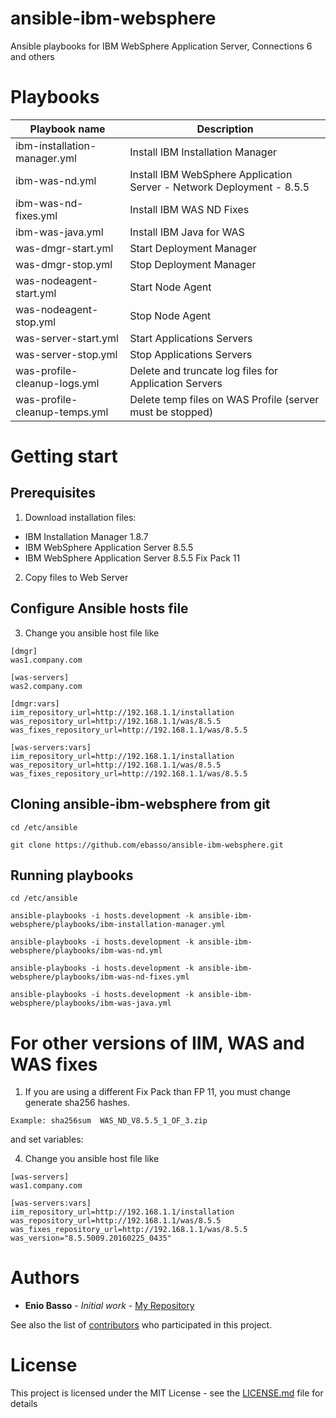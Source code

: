 # ansible-ibm-websphere
Ansible playbooks for IBM WebSphere Application Server, Connections 6 and others

# Playbooks

| Playbook name                |            Description                                                  |
|------------------------------|-------------------------------------------------------------------------|
| ibm-installation-manager.yml | Install IBM Installation Manager   |
| ibm-was-nd.yml               | Install IBM WebSphere Application Server - Network Deployment - 8.5.5  |
| ibm-was-nd-fixes.yml         | Install IBM WAS ND Fixes  |
| ibm-was-java.yml             | Install IBM Java for WAS  |
| was-dmgr-start.yml           | Start Deployment Manager |
| was-dmgr-stop.yml            | Stop Deployment Manager |
| was-nodeagent-start.yml      | Start Node Agent |
| was-nodeagent-stop.yml       | Stop Node Agent |
| was-server-start.yml         | Start Applications Servers |
| was-server-stop.yml          | Stop Applications Servers |
| was-profile-cleanup-logs.yml | Delete and truncate log files for Application Servers|
| was-profile-cleanup-temps.yml| Delete temp files on WAS Profile (server must be stopped) |


# Getting start

## Prerequisites

1) Download installation files:

* IBM Installation Manager 1.8.7
* IBM WebSphere Application Server 8.5.5
* IBM WebSphere Application Server 8.5.5 Fix Pack 11

2) Copy files to Web Server

## Configure Ansible hosts file

3) Change you ansible host file like

```
[dmgr]
was1.company.com

[was-servers]
was2.company.com

[dmgr:vars]
iim_repository_url=http://192.168.1.1/installation
was_repository_url=http://192.168.1.1/was/8.5.5
was_fixes_repository_url=http://192.168.1.1/was/8.5.5

[was-servers:vars]
iim_repository_url=http://192.168.1.1/installation
was_repository_url=http://192.168.1.1/was/8.5.5
was_fixes_repository_url=http://192.168.1.1/was/8.5.5
```

## Cloning ansible-ibm-websphere from git

```
cd /etc/ansible

git clone https://github.com/ebasso/ansible-ibm-websphere.git
```

## Running playbooks

```
cd /etc/ansible

ansible-playbooks -i hosts.development -k ansible-ibm-websphere/playbooks/ibm-installation-manager.yml

ansible-playbooks -i hosts.development -k ansible-ibm-websphere/playbooks/ibm-was-nd.yml

ansible-playbooks -i hosts.development -k ansible-ibm-websphere/playbooks/ibm-was-nd-fixes.yml

ansible-playbooks -i hosts.development -k ansible-ibm-websphere/playbooks/ibm-was-java.yml

```

# For other versions of IIM, WAS and WAS fixes

1) If you are using a different Fix Pack than FP 11, you must change
generate sha256 hashes.

```
Example: sha256sum  WAS_ND_V8.5.5_1_OF_3.zip
```
and set variables:

4) Change you ansible host file like

```
[was-servers]
was1.company.com

[was-servers:vars]
iim_repository_url=http://192.168.1.1/installation
was_repository_url=http://192.168.1.1/was/8.5.5
was_fixes_repository_url=http://192.168.1.1/was/8.5.5
was_version="8.5.5009.20160225_0435"
```

# Authors

* **Enio Basso** - *Initial work* - [My Repository](https://github.com/ebasso)


See also the list of [contributors](https://github.com/your/project/contributors) who participated in this project.

# License

This project is licensed under the MIT License - see the [LICENSE.md](LICENSE.md) file for details
